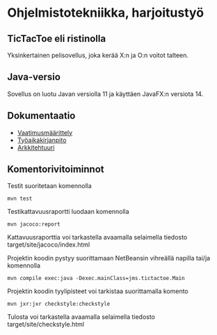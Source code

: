 # Ohjelmistotekniikka, harjoitustyö

## TicTacToe eli ristinolla

Yksinkertainen pelisovellus, joka kerää X:n ja O:n voitot talteen.

## Java-versio

Sovellus on luotu Javan versiolla 11 ja käyttäen JavaFX:n versiota 14.

## Dokumentaatio

* [Vaatimusmäärittely](https://github.com/gitjms/ot-harjoitustyo/blob/master/dokumentointi/Vaatimusmaarittely.md)
* [Työaikakirjanpito](https://github.com/gitjms/ot-harjoitustyo/blob/master/dokumentointi/Tyoaikakirjanpito.md)
* [Arkkitehtuuri](https://github.com/gitjms/ot-harjoitustyo/blob/master/dokumentointi/Arkkitehtuuri.md)

## Komentorivitoiminnot

Testit suoritetaan komennolla

```
mvn test
```

Testikattavuusraportti luodaan komennolla

```
mvn jacoco:report
```

Kattavuusraporttia voi tarkastella avaamalla selaimella tiedosto target/site/jacoco/index.html


Projektin koodin pystyy suorittamaan NetBeansin vihreällä napilla tai/ja komennolla

```
mvn compile exec:java -Dexec.mainClass=jms.tictactoe.Main
```

Projektin koodin tyylipisteet voi tarkistaa suorittamalla komento

```
mvn jxr:jxr checkstyle:checkstyle
```

Tulosta voi tarkastella avaamalla selaimella tiedosto target/site/checkstyle.html
